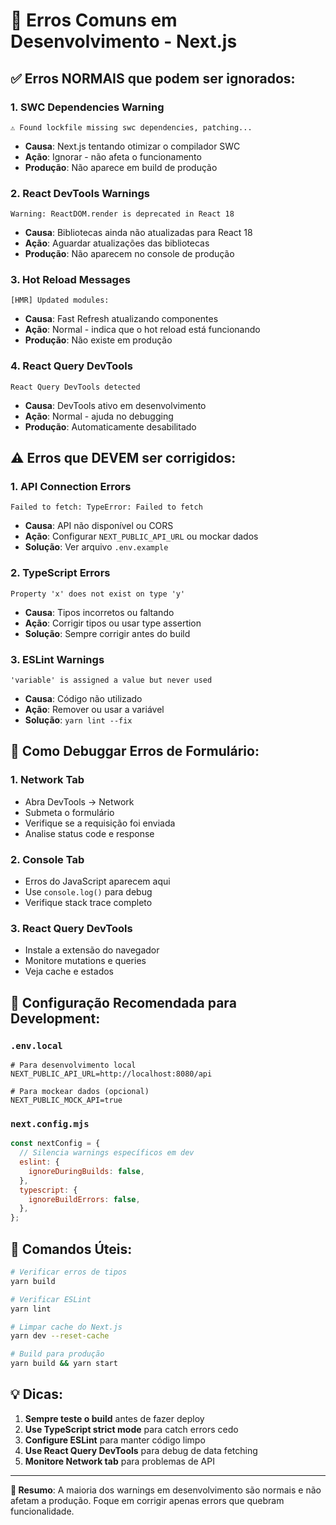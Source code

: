 # 🐛 Erros Comuns em Desenvolvimento - Next.js

## ✅ **Erros NORMAIS que podem ser ignorados:**

### 1. **SWC Dependencies Warning**

```
⚠ Found lockfile missing swc dependencies, patching...
```

- **Causa**: Next.js tentando otimizar o compilador SWC
- **Ação**: Ignorar - não afeta o funcionamento
- **Produção**: Não aparece em build de produção

### 2. **React DevTools Warnings**

```
Warning: ReactDOM.render is deprecated in React 18
```

- **Causa**: Bibliotecas ainda não atualizadas para React 18
- **Ação**: Aguardar atualizações das bibliotecas
- **Produção**: Não aparecem no console de produção

### 3. **Hot Reload Messages**

```
[HMR] Updated modules:
```

- **Causa**: Fast Refresh atualizando componentes
- **Ação**: Normal - indica que o hot reload está funcionando
- **Produção**: Não existe em produção

### 4. **React Query DevTools**

```
React Query DevTools detected
```

- **Causa**: DevTools ativo em desenvolvimento
- **Ação**: Normal - ajuda no debugging
- **Produção**: Automaticamente desabilitado

## ⚠️ **Erros que DEVEM ser corrigidos:**

### 1. **API Connection Errors**

```
Failed to fetch: TypeError: Failed to fetch
```

- **Causa**: API não disponível ou CORS
- **Ação**: Configurar `NEXT_PUBLIC_API_URL` ou mockar dados
- **Solução**: Ver arquivo `.env.example`

### 2. **TypeScript Errors**

```
Property 'x' does not exist on type 'y'
```

- **Causa**: Tipos incorretos ou faltando
- **Ação**: Corrigir tipos ou usar type assertion
- **Solução**: Sempre corrigir antes do build

### 3. **ESLint Warnings**

```
'variable' is assigned a value but never used
```

- **Causa**: Código não utilizado
- **Ação**: Remover ou usar a variável
- **Solução**: `yarn lint --fix`

## 🔧 **Como Debuggar Erros de Formulário:**

### 1. **Network Tab**

- Abra DevTools → Network
- Submeta o formulário
- Verifique se a requisição foi enviada
- Analise status code e response

### 2. **Console Tab**

- Erros do JavaScript aparecem aqui
- Use `console.log()` para debug
- Verifique stack trace completo

### 3. **React Query DevTools**

- Instale a extensão do navegador
- Monitore mutations e queries
- Veja cache e estados

## 📝 **Configuração Recomendada para Development:**

### `.env.local`

```env
# Para desenvolvimento local
NEXT_PUBLIC_API_URL=http://localhost:8080/api

# Para mockear dados (opcional)
NEXT_PUBLIC_MOCK_API=true
```

### `next.config.mjs`

```javascript
const nextConfig = {
  // Silencia warnings específicos em dev
  eslint: {
    ignoreDuringBuilds: false,
  },
  typescript: {
    ignoreBuildErrors: false,
  },
};
```

## 🚀 **Comandos Úteis:**

```bash
# Verificar erros de tipos
yarn build

# Verificar ESLint
yarn lint

# Limpar cache do Next.js
yarn dev --reset-cache

# Build para produção
yarn build && yarn start
```

## 💡 **Dicas:**

1. **Sempre teste o build** antes de fazer deploy
2. **Use TypeScript strict mode** para catch errors cedo
3. **Configure ESLint** para manter código limpo
4. **Use React Query DevTools** para debug de data fetching
5. **Monitore Network tab** para problemas de API

---

**📌 Resumo**: A maioria dos warnings em desenvolvimento são normais e não afetam a produção. Foque em corrigir apenas errors que quebram funcionalidade.
